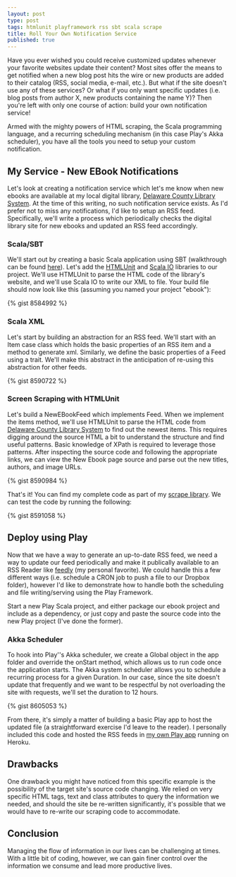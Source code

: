 ```yaml
---
layout: post
type: post
tags: htmlunit playframework rss sbt scala scrape
title: Roll Your Own Notification Service
published: true
---
```


Have you ever wished you could receive customized updates whenever your favorite websites update their content?
Most sites offer the means to get notified when a new blog post hits the wire or new products are added to their catalog (RSS, social media, e-mail, etc.).
But what if the site doesn't use any of these services?  Or what if you only want specific updates (i.e. blog posts from author X, new products containing the name Y)? Then you're left with only one course of action: build your own notification service!

Armed with the mighty powers of HTML scraping, the Scala programming language,
and a recurring scheduling mechanism (in this case Play's Akka scheduler), you have all the tools you need to setup your custom notification.

## My Service - New EBook Notifications
Let's look at creating a notification service which let's me know when new ebooks are available at my local digital library,
[Delaware County Library System](http://digitallibrary.delcolibraries.org/).  At the time of this writing, no such notification service exists.  As I'd prefer not to miss any notifications, I'd like to setup an RSS feed.  Specifically, we'll write a process which periodically checks the digital library site for new ebooks and updated an RSS feed accordingly.

### Scala/SBT
We'll start out by creating a basic Scala application using SBT (walkthrough can be found [here]()).  Let's add the [HTMLUnit](http://htmlunit.sourceforge.net/) and [Scala IO](http://jesseeichar.github.io/scala-io-doc/0.2.0/index.html#!/overview) libraries to our project.  We'll use HTMLUnit to parse the HTML code of the library's website, and we'll use Scala IO to write our XML to file.  Your build file should now look like this (assuming you named your project "ebook"):

{% gist 8584992 %}

### Scala XML
Let's start by building an abstraction for an RSS feed.  We'll start with an Item case class which holds the basic properties of an RSS item and a method to generate xml.  Similarly, we define the basic properties of a Feed using a trait.  We'll make this abstract in the anticipation of re-using this abstraction for other feeds.

{% gist 8590722 %}

### Screen Scraping with HTMLUnit
Let's build a NewEBookFeed which implements Feed.  When we implement the items method, we'll use HTMLUnit to parse the HTML code from [Delaware County Library System](http://digitallibrary.delcolibraries.org/) to find out the newest items.  This requires digging around the source HTML a bit to understand the structure and find useful patterns.  Basic knowledge of XPath is required to leverage those patterns.  After inspecting the source code and following the appropriate links, we can view the New Ebook page source and parse out the new titles, authors, and image URLs.  

{% gist 8590984 %}

That's it!  You can find my complete code as part of my [scrape library](https://github.com/josephpconley/scala/tree/master/scrape).  We can test the code by running the following:

{% gist 8591058 %}

## Deploy using Play
Now that we have a way to generate an up-to-date RSS feed, we need a way to update our feed periodically and make it publically available to an RSS Reader like [feedly](feedly.com) (my personal favorite).  We could handle this a few different ways (i.e. schedule a CRON job to push a file to our Dropbox folder), however I'd like to demonstrate how to handle both the scheduling and file writing/serving using the Play Framework.

Start a new Play Scala project, and either package our ebook project and include as a dependency, or just copy and paste the source code into the new Play project (I've done the former).

### Akka Scheduler
To hook into Play''s Akka scheduler, we create a Global object in the app folder and override the onStart method, which allows us to run code once the application starts.  The Akka system scheduler allows you to schedule a recurring process for a given Duration.  In our case, since the site doesn't update that frequently and we want to be respectful by not overloading the site with requests, we'll set the duration to 12 hours.

{% gist 8605053 %}

From there, it's simply a matter of building a basic Play app to host the updated file (a straightforward exercise I'd leave to the reader).  I personally included this code and hosted the RSS feeds in [my own Play app](http://app.josephpconley.com/rss) running on Heroku.

## Drawbacks
One drawback you might have noticed from this specific example is the possibility of the target site's source code changing.  We relied on very specific HTML tags, text and class attributes to query the information we needed, and should the site be re-written significantly, it's possible that we would have to re-write our scraping code to accommodate.

## Conclusion
Managing the flow of information in our lives can be challenging at times.  With a little bit of coding, however, we can gain finer control over the information we consume and lead more productive lives.